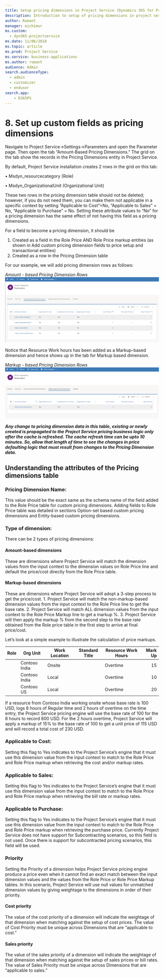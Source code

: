 ```yaml
---
title: Setup pricing dimensions in Project Service (Dynamics 365 for Project Service) | MicrosoftDocs
description: Introduction to setup of pricing dimensions in project service solution 
author: Rumant
manager: eichimur
ms.custom:
  - dyn365-projectservice
ms.date: 11/06/2018
ms.topic: article
ms.prod: Project Service
ms.service: business-applications
ms.author: rumant
audience: Admin
search.audienceType: 
  - admin
  - customizer
  - enduser
search.app: 
    - D365PS
---
```


# 8. Set up custom fields as pricing dimensions

Navigate to Project Service->Settings->Parameters and open the Parameter page. Then open the tab “Amount-Based Pricing Dimensions.” The grid on the tab show the records in the Pricing Dimensions entity in Project Service.

By default, Project Service installation creates 2 rows in the grid on this tab:

  •   Msdyn_resourcecategory (Role)
  
  •   Msdyn_OrganizationalUnit (Organizational Unit)

These two rows in the pricing dimension table should not be deleted; however, if you do not need them, you can make them not applicable in a specific context by setting “Applicable to Cost”=No, “Applicable to Sales” = No, “Applicable to Purchase” = No. Setting these attribute values to “No” for a pricing dimension has the same effect of not having this field as a pricing dimensions.

For a field to become a pricing dimension, it should be
1. Created as a field in the Role Price AND Role Price markup entities (as shown in Add custom pricing dimension fields to price setup and transactional entities)
2. Created as a row in the Pricing Dimension table

For our example, we will add pricing dimension rows as follows:

*Amount - based Pricing Dimension Rows*
![Amount - based Pricing Dimension Rows](media/Amt-based-PD.png)

Notice that Resource Work hours has been added as a Markup-based dimension and hence shows up in the tab for Markup based dimension.

*Markup - based Pricing Dimension Rows*
![Markup - based Pricing Dimension Rows](media/Markup-based-PD.png)


**_Any change to pricing dimension data in this table, existing or newly created is propagated to the Project Service pricing business logic only after the cache is refreshed. The cache refresh time can be upto 10 minutes. So, allow that length of time to see the changes in price defaulting logic that must result from changes to the Pricing Dimension data._**


## Understanding the attributes of the Pricing dimensions table

### Pricing Dimension Name:

This value should be the exact same as the schema name of the field added to the Role Price table for custom pricing dimensions. Adding fields to Role Price table was detailed in sections Option-set based custom pricing dimensions and Entity-based custom pricing dimensions.

### Type of dimension:

  There can be 2 types of pricing dimensions:
  
   #### Amount-based dimensions
  
   These are dimensions where Project Service will match the dimension values from the input context to the dimension values on Role       Price line and default the price/cost directly from the Role Price table.
      
   #### Markup-based dimensions
  
   These are dimensions where Project Service will adopt a 3-step process to get the price/cost.
       1. Project Service will match the non-markup-based dimension values from the input context to the Role Price line to get the base rate.
        2. Project Service will match ALL dimension values from the input context to the Role Price Markup line to get a markup %.
        3. Project Service will then apply the markup % from the second step to the base rate obtained from the Role price table in the first step to arrive at final price/cost.
   
   Let’s look at a simple example to illustrate the calculation of price markups.
  
| Role        | Org Unit    |Work Location      |Standard Title      |Resource Work Hours      |  Mark Up|
| ------------|-------------|-------------------|--------------------|-------------------------|--------:|
|             | Contoso India|Onsite            |                    |Overtime                 |15     |
|             | Contoso India|Local             |                    |Overtime                 |10     |
|             | Contoso US   |Local             |                    |Overtime                 |20     |


If a resource from Contoso India working onsite whose base rate is 100 USD, logs 8 hours of Regular time and 2 hours of overtime on the time entry, the Project Service pricing engine will use the base rate of 100 for the 8 hours to record 800 USD. For the 2 hours overtime, Project Service will apply a markup of 15% to the base rate of 100 to get a unit price of 115 USD and will record a total cost of 230 USD.

### Applicable to Cost: 

Setting this flag to Yes indicates to the Project Service’s engine that it must use this dimension value from the input context to match to the Role Price and Role Price markup when retrieving the cost and/or markup rates.

### Applicable to Sales:

Setting this flag to Yes indicates to the Project Service’s engine that it must use this dimension value from the input context to match to the Role Price and Role Price markup when retrieving the bill rate or markup rates.

### Applicable to Purchase:

Setting this flag to Yes indicates to the Project Service’s engine that it must use this dimension value from the input context to match to the Role Price and Role Price markup when retrieving the purchase price. Currently Project Service does not have support for Subcontracting scenarios, so this field is not used. Once there is support for subcontracted pricing scenarios, this field will be used.

### Priority
Setting the Priority of a dimension helps Project Service pricing engine produce a price even when it cannot find an exact match between the input dimension values and the values from the Role Price or Role Price Markup tables. In this scenario, Project Service will use null values for unmatched dimension values by giving weightage to the dimensions in order of their priority.

  #### Cost priority
The value of the cost priority of a dimension will indicate the weightage of that dimension when matching against the setup of cost prices. The value of Cost Priority must be unique across Dimensions that are “applicable to cost.”

  #### Sales priority
The value of the sales priority of a dimension will indicate the weightage of that dimension when matching against the setup of sales prices or bill rates. The value of Sales Priority must be unique across Dimensions that are “applicable to sales.”
